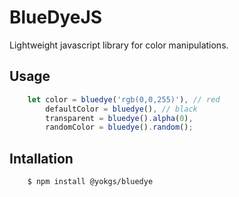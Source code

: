 # BlueDyeJS

Lightweight javascript library for color manipulations.

## Usage

```javascript
    let color = bluedye('rgb(0,0,255)'), // red
        defaultColor = bluedye(), // black
        transparent = bluedye().alpha(0),
        randomColor = bluedye().random();
```

## Intallation

```
    $ npm install @yokgs/bluedye
```